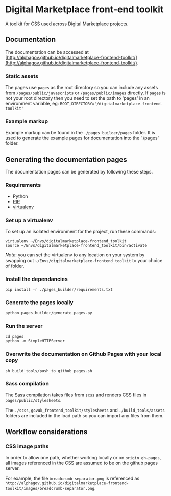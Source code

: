 # Digital Marketplace front-end toolkit

A toolkit for CSS used across Digital Marketplace projects.

## Documentation

The documentation can be accessed at [http://alphagov.github.io/digitalmarketplace-frontend-toolkit/](http://alphagov.github.io/digitalmarketplace-frontend-toolkit/).

### Static assets

The pages use `pages` as the root directory so you can include any assets from `/pages/public/javascripts` or `/pages/public/images` directly. If `pages` is not your root directory then you need to set the path to
'pages' in an environment variable, eg: `ROOT_DIRECTORY='/digitalmarketplace-frontend-toolkit'`

### Example markup

Example markup can be found in the `./pages_builder/pages` folder. It is used to generate the example pages for documentation into the './pages' folder.

## Generating the documentation pages

The documentation pages can be generated by following these steps.

### Requirements

- Python
- [PIP](https://pip.pypa.io/en/latest/)
- [virtualenv](https://virtualenv.pypa.io/en/latest/)

### Set up a virtualenv

To set up an isolated environment for the project, run these commands:

```
virtualenv ~/Envs/digitalmarketplace-frontend_toolkit
source ~/Envs/digitalmarketplace-frontend_toolkit/bin/activate
```

*Note*: you can set the virtualenv to any location on your system by swapping out `~/Envs/digitalmarketplace-frontend_toolkit` to your choice of folder.

### Install the dependancies

```
pip install -r ./pages_builder/requirements.txt
```

### Generate the pages locally

```
python pages_builder/generate_pages.py
```

### Run the server

```
cd pages
python -m SimpleHTTPServer
```

### Overwrite the documentation on Github Pages with your local copy

```
sh build_tools/push_to_github_pages.sh
```


### Sass compilation

The Sass compilation takes files from `scss` and renders CSS files in `pages/public/stylesheets`.

The `./scss`, `govuk_frontend_toolkit/stylesheets` and `./build_tools/assets` folders are included in the load path so you can import any files from them.


## Workflow considerations

### CSS image paths

In order to allow one path, whether working locally or on `origin gh-pages`,
all images referenced in the CSS are assumed to be on the github pages server.

For example, the file `breadcrumb-separator.png` is referenced as
`http://alphagov.github.io/digitalmarketplace-frontend-toolkit/images/breadcrumb-separator.png`.
